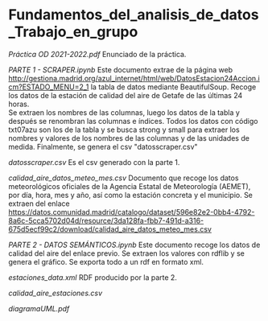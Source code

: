 # Fundamentos_del_analisis_de_datos_Trabajo_en_grupo

*Práctica OD 2021-2022.pdf*
Enunciado de la práctica.

*PARTE 1 - SCRAPER.ipynb*
Este documento extrae de la página web http://gestiona.madrid.org/azul_internet/html/web/DatosEstacion24Accion.icm?ESTADO_MENU=2_1 la tabla de datos mediante BeautifulSoup. 
Recoge los datos de la estación de calidad del aire de Getafe de las últimas 24 horas.  
Se extraen los nombres de las columnas, luego los datos de la tabla y después se renombran las columnas e índices. Todos los datos con código txt07azu son los de la tabla y se busca strong y small para extraer los nombres y valores de los nombres de las columnas y de las unidades de medida.
Finalmente, se genera el csv "datosscraper.csv"

*datosscraper.csv*
Es el csv generado con la parte 1.

*calidad_aire_datos_meteo_mes.csv*
Documento que recoge los datos meteorológicos oficiales de la Agencia Estatal de Meteorología (AEMET), por día, hora, mes y año, así como la estación concreta y el municipio.
Se extraen del enlace https://datos.comunidad.madrid/catalogo/dataset/596e82e2-0bb4-4792-8a6c-5cca5702d04d/resource/3da128fa-fbb7-491d-a316-675d5ecf99c2/download/calidad_aire_datos_meteo_mes.csv

*PARTE 2 - DATOS SEMÁNTICOS.ipynb*
Este documento recoge los datos de calidad del aire del enlace previo. Se extraen los valores con rdflib y se genera el gráfico. 
Se exporta todo a un rdf en formato xml.

*estaciones_data.xml*
RDF producido por la parte 2. 

*calidad_aire_estaciones.csv*

*diagramaUML.pdf*
